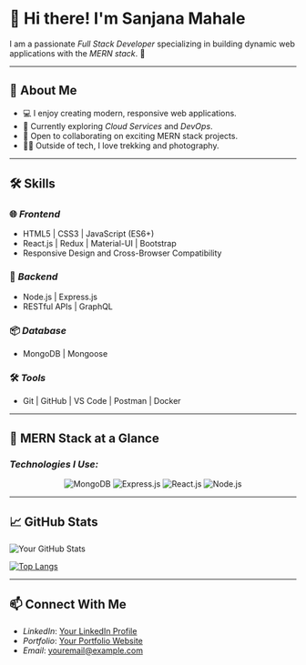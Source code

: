 # 👋 Hi there! I'm Sanjana Mahale

I am a passionate *Full Stack Developer* specializing in building dynamic web applications with the *MERN stack*. 🚀

---

## 🌟 About Me

- 💻 I enjoy creating modern, responsive web applications.
- 🌱 Currently exploring *Cloud Services* and *DevOps*.
- 👯 Open to collaborating on exciting MERN stack projects.
- 🧗‍♂ Outside of tech, I love trekking and photography.

---

## 🛠 Skills

### 🌐 *Frontend*
- HTML5 | CSS3 | JavaScript (ES6+)
- React.js | Redux | Material-UI | Bootstrap
- Responsive Design and Cross-Browser Compatibility

### 🔧 *Backend*
- Node.js | Express.js
- RESTful APIs | GraphQL

### 📦 *Database*
- MongoDB | Mongoose

### 🛠 *Tools*
- Git | GitHub | VS Code | Postman | Docker

---

## 🚀 MERN Stack at a Glance

### *Technologies I Use:*

<p align="center">
  <img src="https://img.icons8.com/color/48/000000/mongodb.png" alt="MongoDB" title="MongoDB"/>
  <img src="https://img.icons8.com/color/48/000000/express.png" alt="Express.js" title="Express.js"/>
  <img src="https://img.icons8.com/color/48/000000/react-native.png" alt="React.js" title="React.js"/>
  <img src="https://img.icons8.com/color/48/000000/nodejs.png" alt="Node.js" title="Node.js"/>
</p>

---

## 📈 GitHub Stats

![Your GitHub Stats](https://github-readme-stats.vercel.app/api?username=yourusername&show_icons=true&theme=radical)

[![Top Langs](https://github-readme-stats.vercel.app/api/top-langs/?username=yourusername&layout=compact&theme=radical)](https://github.com/anuraghazra/github-readme-stats)

---

## 📫 Connect With Me

- *LinkedIn*: [Your LinkedIn Profile](https://linkedin.com/in/yourprofile)
- *Portfolio*: [Your Portfolio Website](https://yourwebsite.com)
- *Email*: youremail@example.com
